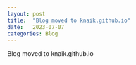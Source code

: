 ```yaml
---
layout: post
title:  "Blog moved to knaik.github.io"
date:   2023-07-07
categories: Blog
---
```

Blog moved to knaik.github.io